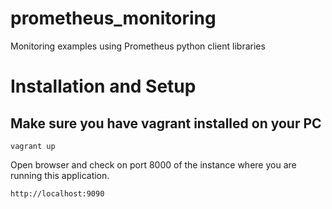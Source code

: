 # prometheus_monitoring
Monitoring examples using Prometheus python client libraries

# Installation and Setup

## Make sure you have vagrant installed on your PC

```
vagrant up
```

Open browser and check on port 8000 of the instance where you are running this application.

```
http://localhost:9090
```

